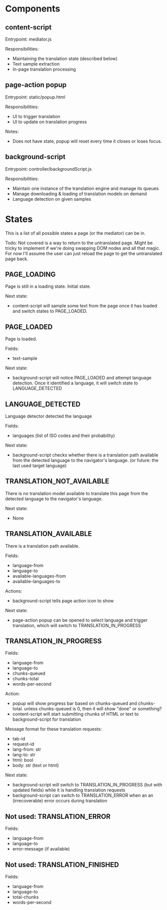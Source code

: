 # Components

## content-script
Entrypoint: mediator.js

Responsibilities:
- Maintaining the translation state (described below)
- Text sample extraction
- In-page translation processing

## page-action popup
Entrypoint: static/popup.html

Responsibilities:
- UI to trigger translation
- UI to update on translation progress

Notes:
- Does not have state, popup will reset every time it closes or loses focus.

## background-script
Entrypoint: controller/backgroundScript.js

Responsibilities:
- Maintain one instance of the translation engine and manage its queues
- Manage downloading & loading of translation models on demand
- Language detection on given samples

# States
This is a list of all possible states a page (or the mediator) can be in.

Todo: Not covered is a way to return to the untranslated page. Might be tricky to implement if we're doing swapping DOM nodes and all that magic. For now I'll assume the user can just reload the page to get the untranslated page back.

## PAGE_LOADING
Page is still in a loading state. Initial state.

Next state:
- content-script will sample some text from the page once it has loaded and switch states to PAGE_LOADED.

## PAGE_LOADED
Page is loaded.

Fields:
- text-sample

Next state:
- background-script will notice PAGE_LOADED and attempt language detection. Once it identified a language, it will switch state to LANGUAGE_DETECTED

## LANGUAGE_DETECTED
Language detector detected the language

Fields:
- languages (list of ISO codes and their probability)

Next state:
- background-script checks whether there is a translation path available from the detected language to the navigator's language. (or future: the last used target language)

## TRANSLATION_NOT_AVAILABLE
There is no translation model available to translate this page from the detected language to the navigator's language.

Next state:
- None

## TRANSLATION_AVAILABLE
There is a translation path available.

Fields:
- language-from
- language-to
- available-languages-from
- available-languages-to

Actions:
- background-script tells page action icon to show

Next state:
- page-action popup can be opened to select language and trigger translation, which will switch to TRANSLATION_IN_PROGRESS

## TRANSLATION_IN_PROGRESS

Fields:
- language-from
- language-to
- chunks-queued
- chunks-total
- words-per-second

Action:
- popup will show progress bar based on chunks-queued and chunks-total. unless chunks-queued is 0, then it will show "done" or something?
- content-script will start submitting chunks of HTML or text to background-script for translation

Message format for these translation requests:
- tab-id
- request-id
- lang-from: str
- lang-to: str
- html: bool
- body: str (text or html)

Next state:
- background-script will switch to TRANSLATION_IN_PROGRESS (but with updated fields) while it is handling translation requests
- background-script can switch to TRANSLATION_ERROR when an an (irrecoverable) error occurs during translation

## Not used: TRANSLATION_ERROR

Fields:
- language-from
- language-to
- error-message (if available)

## Not used: TRANSLATION_FINISHED

Fields:
- language-from
- language-to
- total-chunks
- words-per-second
